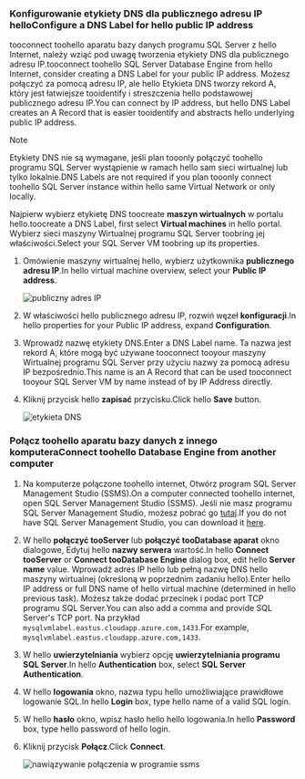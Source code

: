 ### <a name="configure-a-dns-label-for-hello-public-ip-address"></a><span data-ttu-id="6295e-101">Konfigurowanie etykiety DNS dla publicznego adresu IP hello</span><span class="sxs-lookup"><span data-stu-id="6295e-101">Configure a DNS Label for hello public IP address</span></span>

<span data-ttu-id="6295e-102">tooconnect toohello aparatu bazy danych programu SQL Server z hello Internet, należy wziąć pod uwagę tworzenia etykiety DNS dla publicznego adresu IP.</span><span class="sxs-lookup"><span data-stu-id="6295e-102">tooconnect toohello SQL Server Database Engine from hello Internet, consider creating a DNS Label for your public IP address.</span></span> <span data-ttu-id="6295e-103">Możesz połączyć za pomocą adresu IP, ale hello Etykieta DNS tworzy rekord A, który jest łatwiejsze tooidentify i streszczenia hello podstawowej publicznego adresu IP.</span><span class="sxs-lookup"><span data-stu-id="6295e-103">You can connect by IP address, but hello DNS Label creates an A Record that is easier tooidentify and abstracts hello underlying public IP address.</span></span>

> [!NOTE]
> <span data-ttu-id="6295e-104">Etykiety DNS nie są wymagane, jeśli plan tooonly połączyć toohello programu SQL Server wystąpienie w ramach hello sam sieci wirtualnej lub tylko lokalnie.</span><span class="sxs-lookup"><span data-stu-id="6295e-104">DNS Labels are not required if you plan tooonly connect toohello SQL Server instance within hello same Virtual Network or only locally.</span></span>

<span data-ttu-id="6295e-105">Najpierw wybierz etykietę DNS toocreate **maszyn wirtualnych** w portalu hello.</span><span class="sxs-lookup"><span data-stu-id="6295e-105">toocreate a DNS Label, first select **Virtual machines** in hello portal.</span></span> <span data-ttu-id="6295e-106">Wybierz sieci maszyny Wirtualnej programu SQL Server toobring jej właściwości.</span><span class="sxs-lookup"><span data-stu-id="6295e-106">Select your SQL Server VM toobring up its properties.</span></span>

1. <span data-ttu-id="6295e-107">Omówienie maszyny wirtualnej hello, wybierz użytkownika **publicznego adresu IP**.</span><span class="sxs-lookup"><span data-stu-id="6295e-107">In hello virtual machine overview, select your **Public IP address**.</span></span>

    ![publiczny adres IP](./media/virtual-machines-sql-server-connection-steps/rm-public-ip-address.png)

1. <span data-ttu-id="6295e-109">W właściwości hello publicznego adresu IP, rozwiń węzeł **konfiguracji**.</span><span class="sxs-lookup"><span data-stu-id="6295e-109">In hello properties for your Public IP address, expand **Configuration**.</span></span>

1. <span data-ttu-id="6295e-110">Wprowadź nazwę etykiety DNS.</span><span class="sxs-lookup"><span data-stu-id="6295e-110">Enter a DNS Label name.</span></span> <span data-ttu-id="6295e-111">Ta nazwa jest rekord A, które mogą być używane tooconnect tooyour maszyny Wirtualnej programu SQL Server przy użyciu nazwy za pomocą adresu IP bezpośrednio.</span><span class="sxs-lookup"><span data-stu-id="6295e-111">This name is an A Record that can be used tooconnect tooyour SQL Server VM by name instead of by IP Address directly.</span></span>

1. <span data-ttu-id="6295e-112">Kliknij przycisk hello **zapisać** przycisku.</span><span class="sxs-lookup"><span data-stu-id="6295e-112">Click hello **Save** button.</span></span>

    ![etykieta DNS](./media/virtual-machines-sql-server-connection-steps/rm-dns-label.png)

### <a name="connect-toohello-database-engine-from-another-computer"></a><span data-ttu-id="6295e-114">Połącz toohello aparatu bazy danych z innego komputera</span><span class="sxs-lookup"><span data-stu-id="6295e-114">Connect toohello Database Engine from another computer</span></span>

1. <span data-ttu-id="6295e-115">Na komputerze połączone toohello internet, Otwórz program SQL Server Management Studio (SSMS).</span><span class="sxs-lookup"><span data-stu-id="6295e-115">On a computer connected toohello internet, open SQL Server Management Studio (SSMS).</span></span> <span data-ttu-id="6295e-116">Jeśli nie masz programu SQL Server Management Studio, możesz pobrać go [tutaj](https://docs.microsoft.com/sql/ssms/download-sql-server-management-studio-ssms).</span><span class="sxs-lookup"><span data-stu-id="6295e-116">If you do not have SQL Server Management Studio, you can download it [here](https://docs.microsoft.com/sql/ssms/download-sql-server-management-studio-ssms).</span></span>

1. <span data-ttu-id="6295e-117">W hello **połączyć tooServer** lub **połączyć tooDatabase aparat** okno dialogowe, Edytuj hello **nazwy serwera** wartość.</span><span class="sxs-lookup"><span data-stu-id="6295e-117">In hello **Connect tooServer** or **Connect tooDatabase Engine** dialog box, edit hello **Server name** value.</span></span> <span data-ttu-id="6295e-118">Wprowadź adres IP hello lub pełną nazwę DNS hello maszyny wirtualnej (określoną w poprzednim zadaniu hello).</span><span class="sxs-lookup"><span data-stu-id="6295e-118">Enter hello IP address or full DNS name of hello virtual machine (determined in hello previous task).</span></span> <span data-ttu-id="6295e-119">Możesz także dodać przecinek i podać port TCP programu SQL Server.</span><span class="sxs-lookup"><span data-stu-id="6295e-119">You can also add a comma and provide SQL Server's TCP port.</span></span> <span data-ttu-id="6295e-120">Na przykład `mysqlvmlabel.eastus.cloudapp.azure.com,1433`.</span><span class="sxs-lookup"><span data-stu-id="6295e-120">For example, `mysqlvmlabel.eastus.cloudapp.azure.com,1433`.</span></span>

1. <span data-ttu-id="6295e-121">W hello **uwierzytelniania** wybierz opcję **uwierzytelniania programu SQL Server**.</span><span class="sxs-lookup"><span data-stu-id="6295e-121">In hello **Authentication** box, select **SQL Server Authentication**.</span></span>

1. <span data-ttu-id="6295e-122">W hello **logowania** okno, nazwa typu hello umożliwiające prawidłowe logowanie SQL.</span><span class="sxs-lookup"><span data-stu-id="6295e-122">In hello **Login** box, type hello name of a valid SQL login.</span></span>

1. <span data-ttu-id="6295e-123">W hello **hasło** okno, wpisz hasło hello hello logowania.</span><span class="sxs-lookup"><span data-stu-id="6295e-123">In hello **Password** box, type hello password of hello login.</span></span>

1. <span data-ttu-id="6295e-124">Kliknij przycisk **Połącz**.</span><span class="sxs-lookup"><span data-stu-id="6295e-124">Click **Connect**.</span></span>

    ![nawiązywanie połączenia w programie ssms](./media/virtual-machines-sql-server-connection-steps/rm-ssms-connect.png)